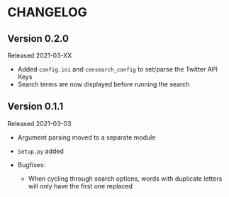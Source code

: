 # CHANGELOG

## Version 0.2.0

Released 2021-03-XX

- Added `config.ini` and `censearch_config` to set/parse the Twitter API Keys
- Search terms are now displayed before running the search

## Version 0.1.1

Released 2021-03-03

- Argument parsing moved to a separate module
- `Setup.py` added

- Bugfixes:
  - When cycling through search options, words with duplicate letters will only
have the first one replaced
